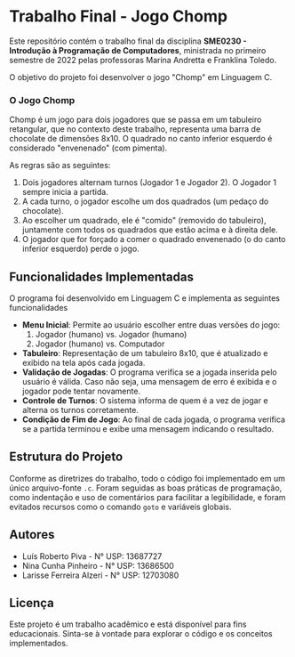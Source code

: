 # Trabalho Final - Jogo Chomp

Este repositório contém o trabalho final da disciplina **SME0230 - Introdução à Programação de Computadores**, ministrada no primeiro semestre de 2022 pelas professoras Marina Andretta e Franklina Toledo.

O objetivo do projeto foi desenvolver o jogo "Chomp" em Linguagem C.

### O Jogo Chomp

Chomp é um jogo para dois jogadores que se passa em um tabuleiro retangular, que no contexto deste trabalho, representa uma barra de chocolate de dimensões 8x10. O quadrado no canto inferior esquerdo é considerado "envenenado" (com pimenta).

As regras são as seguintes:
1. Dois jogadores alternam turnos (Jogador 1 e Jogador 2). O Jogador 1 sempre inicia a partida.
2. A cada turno, o jogador escolhe um dos quadrados (um pedaço do chocolate).
3. Ao escolher um quadrado, ele é "comido" (removido do tabuleiro), juntamente com todos os quadrados que estão acima e à direita dele.
4. O jogador que for forçado a comer o quadrado envenenado (o do canto inferior esquerdo) perde o jogo.

## Funcionalidades Implementadas

O programa foi desenvolvido em Linguagem C e implementa as seguintes funcionalidades

* **Menu Inicial**: Permite ao usuário escolher entre duas versões do jogo:
    1.  Jogador (humano) vs. Jogador (humano)
    2.  Jogador (humano) vs. Computador
* **Tabuleiro**: Representação de um tabuleiro 8x10, que é atualizado e exibido na tela após cada jogada.
* **Validação de Jogadas**: O programa verifica se a jogada inserida pelo usuário é válida. Caso não seja, uma mensagem de erro é exibida e o jogador pode tentar novamente.
* **Controle de Turnos**: O sistema informa de quem é a vez de jogar e alterna os turnos corretamente.
* **Condição de Fim de Jogo**: Ao final de cada jogada, o programa verifica se a partida terminou e exibe uma mensagem indicando o resultado.

## Estrutura do Projeto

Conforme as diretrizes do trabalho, todo o código foi implementado em um único arquivo-fonte `.c`. Foram seguidas as boas práticas de programação, como indentação e uso de comentários para facilitar a legibilidade, e foram evitados recursos como o comando `goto` e variáveis globais.

## Autores

* Luís Roberto Piva - N° USP: 13687727
* Nina Cunha Pinheiro - N° USP: 13686500
* Larisse Ferreira Alzeri - N° USP: 12703080

## Licença

Este projeto é um trabalho acadêmico e está disponível para fins educacionais. Sinta-se à vontade para explorar o código e os conceitos implementados.
